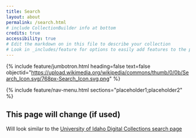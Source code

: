 ```yaml
---
title: Search
layout: about
permalink: /search.html
# include CollectionBuilder info at bottom
credits: true
accessibility: true
# Edit the markdown on in this file to describe your collection
# Look in _includes/feature for options to easily add features to the page
---
```


{% include feature/jumbotron.html heading=false text=false objectid="https://upload.wikimedia.org/wikipedia/commons/thumb/0/0b/Search_Icon.svg/768px-Search_Icon.svg.png" %} 

{% include feature/nav-menu.html sections="placeholder1;placeholder2" %}

## This page will change (if used)
Will look similar to the [University of Idaho Digital Collections search page](https://digital.lib.uidaho.edu/search)